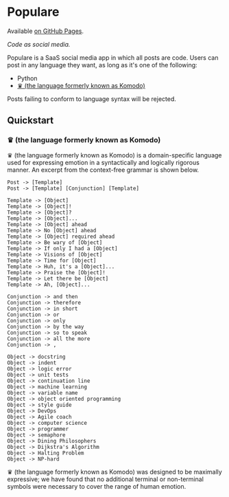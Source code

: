 # Populare

Available [on GitHub Pages](https://kostaleonard.github.io/populare/).

*Code as social media.*

Populare is a SaaS social media app in which all posts are code. Users can post
in any language they want, as long as it's one of the following:

* Python
* [&#9819; (the language formerly known as Komodo)](#komodo)

Posts failing to conform to language syntax will be rejected.

## Quickstart

### &#9819; (the language formerly known as Komodo)<a id='komodo'></a>

&#9819; (the language formerly known as Komodo) is a domain-specific language
used for expressing emotion in a syntactically and logically rigorous manner. An
excerpt from the context-free grammar is shown below.

```
Post -> [Template]
Post -> [Template] [Conjunction] [Template]

Template -> [Object]
Template -> [Object]!
Template -> [Object]?
Template -> [Object]...
Template -> [Object] ahead
Template -> No [Object] ahead
Template -> [Object] required ahead
Template -> Be wary of [Object]
Template -> If only I had a [Object]
Template -> Visions of [Object]
Template -> Time for [Object]
Template -> Huh, it's a [Object]...
Template -> Praise the [Object]!
Template -> Let there be [Object]
Template -> Ah, [Object]...

Conjunction -> and then
Conjunction -> therefore
Conjunction -> in short
Conjunction -> or
Conjunction -> only
Conjunction -> by the way
Conjunction -> so to speak
Conjunction -> all the more
Conjunction -> ,

Object -> docstring
Object -> indent
Object -> logic error
Object -> unit tests
Object -> continuation line
Object -> machine learning
Object -> variable name
Object -> object oriented programming
Object -> style guide
Object -> DevOps
Object -> Agile coach
Object -> computer science
Object -> programmer
Object -> semaphore
Object -> Dining Philosophers
Object -> Dijkstra's Algorithm
Object -> Halting Problem
Object -> NP-hard
```

&#9819; (the language formerly known as Komodo) was designed to be maximally
expressive; we have found that no additional terminal or non-terminal symbols
were necessary to cover the range of human emotion.
